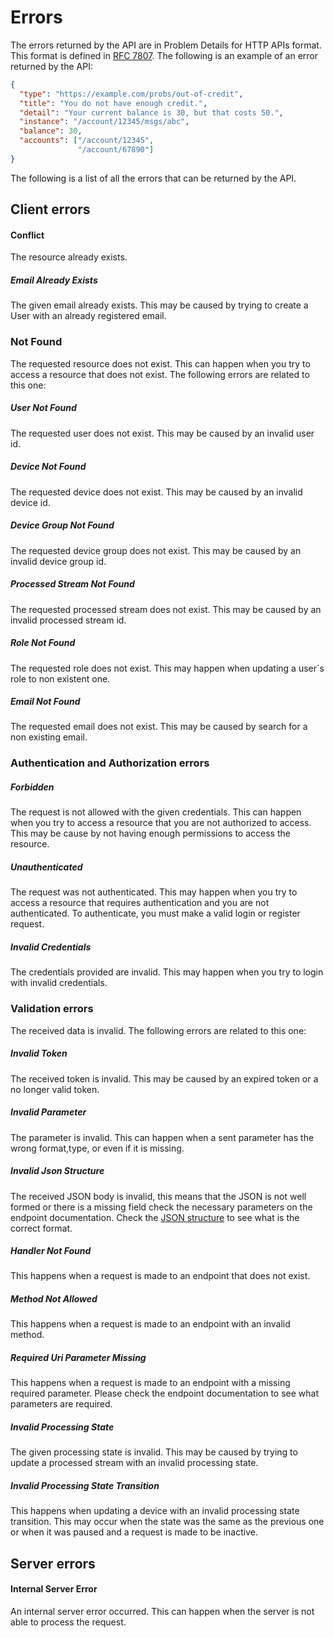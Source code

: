 # Errors

The errors returned by the API are in Problem Details for HTTP APIs format. This format is defined in [RFC 7807](https://tools.ietf.org/html/rfc7807). The following is an example of an error returned by the API:

```json
{
  "type": "https://example.com/probs/out-of-credit",
  "title": "You do not have enough credit.",
  "detail": "Your current balance is 30, but that costs 50.",
  "instance": "/account/12345/msgs/abc",
  "balance": 30,
  "accounts": ["/account/12345",
               "/account/67890"]
}
```

The following is a list of all the errors that can be returned by the API.

## Client errors


#### Conflict

The resource already exists.

##### Email Already Exists

The given email already exists.
This may be caused by trying to create a User with an already registered email.

### Not Found

The requested resource does not exist.
This can happen when you try to access a resource that does not exist.
The following errors are related to this one:

##### User Not Found

The requested user does not exist.
This may be caused by an invalid user id.

##### Device Not Found

The requested device does not exist.
This may be caused by an invalid device id.

##### Device Group Not Found

The requested device group does not exist.
This may be caused by an invalid device group id.

##### Processed Stream Not Found

The requested processed stream does not exist.
This may be caused by an invalid processed stream id.

##### Role Not Found

The requested role does not exist.
This may happen when updating a user´s role to non existent one. 

##### Email Not Found

The requested email does not exist.
This may be caused by search for a non existing email.

### Authentication and Authorization errors

##### Forbidden

The request is not allowed with the given credentials.
This can happen when you try to access a resource that you are not authorized to access.
This may be cause by not having enough permissions to access the resource.

##### Unauthenticated

The request was not authenticated.
This may happen when you try to access a resource that requires authentication and you are not authenticated.
To authenticate, you must make a valid login or register request.

##### Invalid Credentials

The credentials provided are invalid.
This may happen when you try to login with invalid credentials.

### Validation errors

The received data is invalid.
The following errors are related to this one:

##### Invalid Token

The received token is invalid.
This may be caused by an expired token or a no longer valid token.

##### Invalid Parameter

The parameter is invalid.
This can happen when a sent parameter has the wrong format,type, or even if it is missing.

##### Invalid Json Structure

The received JSON body is invalid, this means that the JSON is not well formed or there is a missing field check the necessary parameters on the endpoint documentation.
Check the [JSON structure](https://developer.mozilla.org/en-US/docs/Learn/JavaScript/Objects/JSON#json_structure) to see what is the correct format.

##### Handler Not Found

This happens when a request is made to an endpoint that does not exist.

##### Method Not Allowed

This happens when a request is made to an endpoint with an invalid method.

##### Required Uri Parameter Missing

This happens when a request is made to an endpoint with a missing required parameter.
Please check the endpoint documentation to see what parameters are required.

##### Invalid Processing State

The given processing state is invalid.
This may be caused by trying to update a processed stream with an invalid processing state.

##### Invalid Processing State Transition

This happens when updating a device with an invalid processing state transition.
This may occur when the state was the same as the previous one or when it was paused and a request is made to be inactive.

## Server errors

#### Internal Server Error

An internal server error occurred.
This can happen when the server is not able to process the request.
 